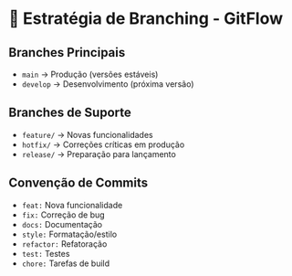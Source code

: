 # 🌿 Estratégia de Branching - GitFlow

## Branches Principais
- `main` → Produção (versões estáveis)
- `develop` → Desenvolvimento (próxima versão)

## Branches de Suporte
- `feature/` → Novas funcionalidades
- `hotfix/` → Correções críticas em produção
- `release/` → Preparação para lançamento

## Convenção de Commits
- `feat:` Nova funcionalidade
- `fix:` Correção de bug
- `docs:` Documentação
- `style:` Formatação/estilo
- `refactor:` Refatoração
- `test:` Testes
- `chore:` Tarefas de build